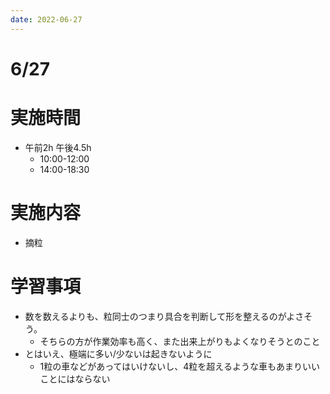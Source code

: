 ```yaml
---
date: 2022-06-27
---
```

# 6/27
# 実施時間
- 午前2h 午後4.5h
    - 10:00-12:00
    - 14:00-18:30
# 実施内容
- 摘粒
# 学習事項
- 数を数えるよりも、粒同士のつまり具合を判断して形を整えるのがよさそう。
    - そちらの方が作業効率も高く、また出来上がりもよくなりそうとのこと
- とはいえ、極端に多い/少ないは起きないように
    - 1粒の車などがあってはいけないし、4粒を超えるような車もあまりいいことにはならない
